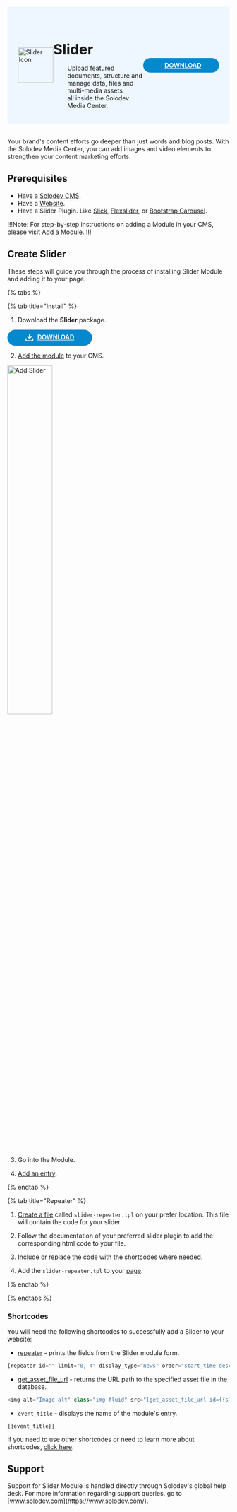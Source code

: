 #

<div style="display: flex; align-items: center; justify-content: space-between; padding: 2rem 1.5rem; margin-bottom: 2rem; background-color: #eef6ff;">
  <div style="display: flex; align-items: center; justify-content: start;">
    <img src="/static/images/logos/slider-module-icon.jpg" alt="Slider Icon" style="width: 80px;">
    <div>
      <h1 style="margin-left: 0; font-size: 2rem; margin-bottom: 0.25rem;">Slider</h1>
      <p style="padding-left: 2rem; margin-bottom: 0;">Upload featured documents, structure and manage data, files and multi-media assets <br>all inside the Solodev Media Center.</p>
    </div>
  </div>
  <a href="https://solodev-slider.s3.amazonaws.com/releases/slider-latest.zip" style="background-color: #0488ce; color: #fff; padding: .5rem 2.5rem; border-radius: 20px; font-weight: 600; display: inline-flex;"><span style="padding-right: .5rem; display: inline-flex; align-items: center;"><svg xmlns="http://www.w3.org/2000/svg" viewBox="0 0 16 16" width="20" height="20" fill="#fff"><path d="M2.75 14A1.75 1.75 0 0 1 1 12.25v-2.5a.75.75 0 0 1 1.5 0v2.5c0 .138.112.25.25.25h10.5a.25.25 0 0 0 .25-.25v-2.5a.75.75 0 0 1 1.5 0v2.5A1.75 1.75 0 0 1 13.25 14Z"></path><path d="M7.25 7.689V2a.75.75 0 0 1 1.5 0v5.689l1.97-1.969a.749.749 0 1 1 1.06 1.06l-3.25 3.25a.749.749 0 0 1-1.06 0L4.22 6.78a.749.749 0 1 1 1.06-1.06l1.97 1.969Z"></path></svg></span>DOWNLOAD</a>
</div>

Your brand's content efforts go deeper than just words and blog posts. With the Solodev Media Center, you can add images and video elements to strengthen your content marketing efforts.

## Prerequisites

- Have a [Solodev CMS](/quickstart).
- Have a [Website](/workspace/websites/add-website/).
- Have a Slider Plugin. Like [Slick](https://kenwheeler.github.io/slick/), [Flexslider](https://woocommerce.com/flexslider/), or [Bootstrap Carousel](https://getbootstrap.com/docs/4.0/components/carousel/).

!!!Note: 
For step-by-step instructions on adding a Module in your CMS, please visit [Add a Module](/workspace/modules/add-module/).
!!!

## Create Slider

These steps will guide you through the process of installing Slider Module and adding it to your page.

{% tabs %}

{% tab title="Install" %}

1. Download the **Slider** package.

<a href="https://solodev-slider.s3.amazonaws.com/releases/slider-latest.zip" style="background-color: #0488ce; color: #fff; padding: .5rem 2.5rem; border-radius: 20px; font-weight: 600; display: inline-flex;"><span style="padding-right: .5rem; display: inline-flex; align-items: center;"><svg xmlns="http://www.w3.org/2000/svg" viewBox="0 0 16 16" width="20" height="20" fill="#fff"><path d="M2.75 14A1.75 1.75 0 0 1 1 12.25v-2.5a.75.75 0 0 1 1.5 0v2.5c0 .138.112.25.25.25h10.5a.25.25 0 0 0 .25-.25v-2.5a.75.75 0 0 1 1.5 0v2.5A1.75 1.75 0 0 1 13.25 14Z"></path><path d="M7.25 7.689V2a.75.75 0 0 1 1.5 0v5.689l1.97-1.969a.749.749 0 1 1 1.06 1.06l-3.25 3.25a.749.749 0 0 1-1.06 0L4.22 6.78a.749.749 0 1 1 1.06-1.06l1.97 1.969Z"></path></svg></span>DOWNLOAD</a>

2. [Add the module](/workspace/modules/add-module/) to your CMS.

<img src="/static/images/modules/slider/add-slider.jpg" alt="Add Slider" style="width: 45%; margin-bottom: 20px;">

3. Go into the Module.

<!-- <img src="/static/images/modules/slider/add-slider.jpg" alt="Add Slider" style="width: 45%; margin-bottom: 20px;"> -->

4. [Add an entry](/workspace/modules/module/add-entry/).

{% endtab %}

{% tab title="Repeater" %}

1. [Create a file](/workspace/websites/add-file/) called `slider-repeater.tpl` on your prefer location. This file will contain the code for your slider.

2. Follow the documentation of your preferred slider plugin to add the corresponding html code to your file.

3. Include or replace the code with the shortcodes where needed.

4. Add the `slider-repeater.tpl` to your [page](/workspace/websites/page/file-to-page/).

{% endtab %}

{% endtabs %}

### Shortcodes

You will need the following shortcodes to successfully add a Slider to your website:

- [repeater](/shortcodes/module/#repeater) - prints the fields from the Slider module form.

```js
[repeater id="" limit="0, 4" display_type="news" order="start_time desc"]
```

- [get_asset_file_url](/shortcodes/core/get-asset-file-url/) - returns the URL path to the specified asset file in the database.

```js
<img alt="Image alt" class="img-fluid" src="[get_asset_file_url id={{slider_image}}]" />
```

- `event_title` - displays the name of the module's entry.

```
{{event_title}}
```

<!-- {{{blog_image}}} -->

If you need to use other shortcodes or need to learn more about shortcodes, [click here](/shortcodes/).

## Support

Support for Slider Module is handled directly through Solodev's global help desk. For more information regarding support queries, go to [www.solodev.com](https://www.solodev.com/).